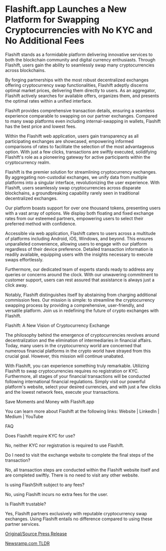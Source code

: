 # Flashift.app Launches a New Platform for Swapping Cryptocurrencies with No KYC and No Additional Fees

Flashift stands as a formidable platform delivering innovative services to both the blockchain community and digital currency enthusiasts. Through Flashift, users gain the ability to seamlessly swap many cryptocurrencies across blockchains.

By forging partnerships with the most robust decentralized exchanges offering cryptocurrency swap functionalities, Flashift adeptly discerns optimal market prices, delivering them directly to users. As an aggregator, Flashift actively searches for available offers, organizes them, and presents the optimal rates within a unified interface.

Flashift provides comprehensive transaction details, ensuring a seamless experience comparable to swapping on our partner exchanges. Compared to many swap platforms even including internal-swapping in wallets, Flashift has the best price and lowest fees.

Within the Flashift web application, users gain transparency as all participating exchanges are showcased, empowering informed comparisons of rates to facilitate the selection of the most advantageous option. With just a few clicks, transactions are swiftly executed, solidifying Flashift's role as a pioneering gateway for active participants within the cryptocurrency realm.

Flashift is the premier solution for streamlining cryptocurrency exchanges. By aggregating non-custodial exchanges, we unify data from multiple platforms into a singular interface, revolutionizing the user experience. With Flashift, users seamlessly swap cryptocurrencies across disparate blockchains, a groundbreaking capability rarely seen in traditional decentralized exchanges.

Our platform boasts support for over one thousand tokens, presenting users with a vast array of options. We display both floating and fixed exchange rates from our esteemed partners, empowering users to select their preferred method with confidence.

Accessible via web application, Flashift caters to users across a multitude of platforms including Android, iOS, Windows, and beyond. This ensures unparalleled convenience, allowing users to engage with our platform regardless of their device preference. Detailed transaction information is readily available, equipping users with the insights necessary to execute swaps effortlessly.

Furthermore, our dedicated team of experts stands ready to address any queries or concerns around the clock. With our unwavering commitment to customer support, users can rest assured that assistance is always just a click away.

Notably, Flashift distinguishes itself by abstaining from charging additional commission fees. Our mission is simple: to streamline the cryptocurrency swapping process by providing a comprehensive, user-friendly, and versatile platform. Join us in redefining the future of crypto exchanges with Flashift.

[](https://flashift.app)

Flashift: A New Vision of Cryptocurrency Exchange

The philosophy behind the emergence of cryptocurrencies revolves around decentralization and the elimination of intermediaries in financial affairs. Today, many users in the cryptocurrency world are concerned that numerous financial platforms in the crypto world have strayed from this crucial goal. However, this mission will continue unabated.

With Flashift, you can experience something truly remarkable. Utilizing Flashift to swap cryptocurrencies requires no registration or KYC. Furthermore, all stages of your financial transactions will be conducted following international financial regulations. Simply visit our powerful platform's website, select your desired currencies, and with just a few clicks and the lowest network fees, execute your transactions.

Save Moments and Money with Flashift.app

You can learn more about Flashift at the following links: Website | LinkedIn | Medium | YouTube

FAQ

Does Flashift require KYC for use?

No, neither KYC nor registration is required to use Flashift.

Do I need to visit the exchange website to complete the final steps of the transaction?

No, all transaction steps are conducted within the Flashift website itself and are completed swiftly. There is no need to visit any other website.

Is using FlashShift subject to any fees?

No, using Flashift incurs no extra fees for the user.

Is Flashift trustable?

Yes, Flashift partners exclusively with reputable cryptocurrency swap exchanges. Using Flashift entails no difference compared to using these partner services. 

[Original/Source Press Release](https://blockchainwire.io/press-release/flashiftapp-launches-a-new-platform-for-swapping-cryptocurrencies-with-no-kyc-and-no-additional-fees) 

[Newsramp.com TLDR](https://newsramp.com/None) 
